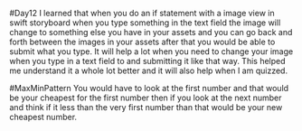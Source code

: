 #Day12
I learned that when you do an if statement with a image view in swift storyboard when you type something in the text field the image will change to something else you have in your assets and you can go back and forth between the images in your assets after that you would be able to submit what you type. It will help a lot when you need to change your image when you type in a text field to and submitting it like that way. This helped me understand it a whole lot better and it will also help when I am quizzed.

#MaxMinPattern
You would have to look at the first number and that would be your cheapest for the first number then if you look at the next number and think if it less than the very first number than that would be your new cheapest number.
